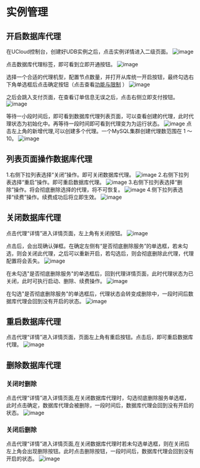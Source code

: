 # 实例管理

## 开启数据库代理
在UCloud控制台，创建好UDB实例之后，点击实例详情进入二级页面。
![image](/images/udb-proxy-operator1.png)

点击数据库代理标签，即可看到立即开通按钮。
![image](/images/udb-proxy-operator2.png)

选择一个合适的代理机型，配置节点数量，并打开从库统一开启按钮，最终勾选右下角单选框后点击确定按钮（点击查看[功能与限制](/udb_proxy/limit/theory?id=功能限制) ）
![image](/images/udb-proxy-operator11.png)

之后会跳入支付页面，在查看订单信息无误之后，点击右侧立即支付按钮。
![image](/images/udb-proxy-operator12.png)

等待一小段时间后，即可看到数据库代理列表页面，可以查看创建的代理，此时代理状态为初始化中。再等待一段时间即可看到代理变为为运行状态。
![image](/images/udb-proxy-operator13.png)
点击左上角的新增代理,可以创建多个代理。一个MySQL集群创建代理数范围在 1 ～10。
![image](/images/udb-proxy-operator19.png)

## 列表页面操作数据库代理 
1.右侧下拉列表选择“关闭”操作。即可关闭数据库代理。
![image](/images/udb-proxy-operator20.png) 
2.右侧下拉列表选择“重启”操作。即可重启数据库代理。
![image](/images/udb-proxy-operator21.png)
3.右侧下拉列表选择“删除”操作。将会彻底删除选择的代理，将不可恢复。
![image](/images/udb-proxy-operator22.png)
4.侧下拉列表选择“续费”操作。续费成功后将立即生效。
![image](/images/udb-proxy-operator23.png)

## 关闭数据库代理
点击代理“详情”进入详情页面，左上角有关闭按钮。
![image](/images/udb-proxy-operator14.png)

点击后，会出现确认弹框。在确定左侧有“是否彻底删除服务”的单选框，若未勾选，则会关闭此代理，之后可以重新开启，若勾选后，则会彻底删除此代理，代理配置将会丢失。
![image](/images/udb-proxy-operator6.png)

在未勾选"是否彻底删除服务"的单选框后，回到代理详情页面，此时代理状态为已关闭，此时可执行启动、删除、续费操作。
![image](/images/udb-proxy-operator15.png)

在勾选"是否彻底删除服务"的单选框后，代理状态会转变成删除中，一段时间后数据库代理会回到没有开启的状态。
![image](/images/udb-proxy-operator8.png)

## 重启数据库代理
点击代理“详情”进入详情页面，页面左上角有重启按钮。点击后，即可重启数据库代理。
![image](/images/udb-proxy-operator16.png)

## 删除数据库代理

### 关闭时删除
点击代理“详情”进入详情页面,在关闭数据库代理时，勾选彻底删除服务单选框，此时点击确定，数据库代理会被删除，一段时间后，数据库代理会回到没有开启的状态。
![image](/images/udb-proxy-operator17.png)


### 关闭后删除
点击代理“详情”进入详情页面,在关闭数据库代理时若未勾选单选框，则在关闭后左上角会出现删除按钮。此时点击删除按钮，一段时间后，数据库代理会回到没有开启的状态。
![image](/images/udb-proxy-operator18.png)
